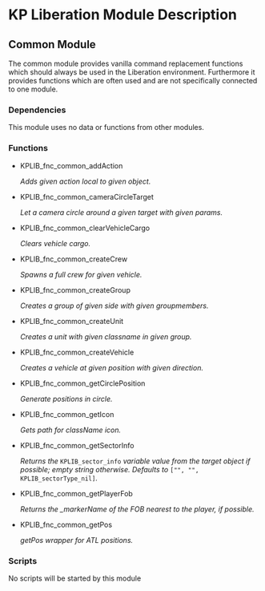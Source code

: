 # KP Liberation Module Description

## Common Module
The common module provides vanilla command replacement functions which should always be used in the Liberation environment.
Furthermore it provides functions which are often used and are not specifically connected to one module.

### Dependencies
This module uses no data or functions from other modules.

### Functions

* KPLIB_fnc_common_addAction

  *Adds given action local to given object.*

* KPLIB_fnc_common_cameraCircleTarget

  *Let a camera circle around a given target with given params.*

* KPLIB_fnc_common_clearVehicleCargo

  *Clears vehicle cargo.*

* KPLIB_fnc_common_createCrew

  *Spawns a full crew for given vehicle.*

* KPLIB_fnc_common_createGroup

  *Creates a group of given side with given groupmembers.*

* KPLIB_fnc_common_createUnit

  *Creates a unit with given classname in given group.*

* KPLIB_fnc_common_createVehicle

  *Creates a vehicle at given position with given direction.*

* KPLIB_fnc_common_getCirclePosition

  *Generate positions in circle.*

* KPLIB_fnc_common_getIcon

  *Gets path for className icon.*

* KPLIB_fnc_common_getSectorInfo

  *Returns the* `KPLIB_sector_info` *variable value from the target object if possible; empty string otherwise. Defaults to* `["", "", KPLIB_sectorType_nil]`*.*

* KPLIB_fnc_common_getPlayerFob

  *Returns the _markerName of the FOB nearest to the player, if possible.*

* KPLIB_fnc_common_getPos

  *getPos wrapper for ATL positions.*

### Scripts
No scripts will be started by this module
